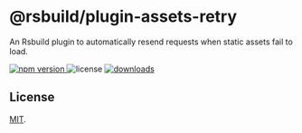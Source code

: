 # @rsbuild/plugin-assets-retry

An Rsbuild plugin to automatically resend requests when static assets fail to load.

<p>
  <a href="https://npmjs.com/package/@rsbuild/plugin-assets-retry">
   <img src="https://img.shields.io/npm/v/@rsbuild/plugin-assets-retry?style=flat-square&colorA=564341&colorB=EDED91" alt="npm version" />
  </a>
  <img src="https://img.shields.io/badge/License-MIT-blue.svg?style=flat-square&colorA=564341&colorB=EDED91" alt="license" />
  <a href="https://npmcharts.com/compare/@rsbuild/plugin-assets-retry?minimal=true"><img src="https://img.shields.io/npm/dm/@rsbuild/plugin-assets-retry.svg?style=flat-square&colorA=564341&colorB=EDED91" alt="downloads" /></a>
</p>

## License

[MIT](./LICENSE).
